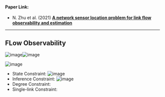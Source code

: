 #### Paper Link:
 - N. Zhu et al. (2021) [**A network sensor location problem for link flow observability and estimation**](https://www.sciencedirect.com/science/article/abs/pii/S0377221721008870)
__________________________________________________

## FLow Observability 
![image](https://user-images.githubusercontent.com/88390140/151825912-38ca4170-a22e-4ee7-9abd-f6f06f6ba26f.png)![image](https://user-images.githubusercontent.com/88390140/151826236-2eaf206f-b06b-4445-a08f-e8755f1ad3ae.png)
            
![image](https://user-images.githubusercontent.com/88390140/151826042-761b6c14-fedb-47ff-9930-edbd1a1c33b9.png)

- State Constraint: ![image](https://user-images.githubusercontent.com/88390140/151826273-3bb8971b-19d6-4bbf-9f74-2ebe7f2c404f.png)    
- Inference Constraint: ![image](https://user-images.githubusercontent.com/88390140/151826318-fb2b1890-a4ea-4c62-896c-9efbc3beca98.png)
- Degree Constraint: 
- Single-link Constraint: 



































